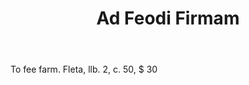 ---
title: Ad Feodi Firmam
letter: A
permalink: "/definitions/ad-feodi-firmam.html"
body: To fee farm. Fleta, llb. 2, c. 50, $ 30
published_at: '2018-07-07'
layout: post
---